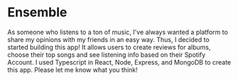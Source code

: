 # Ensemble

As someone who listens to a ton of music, I've always wanted a platform to share my opinions with my friends in an easy way. Thus, I decided to started building this app! It allows users to create reviews for albums, choose their top songs and see listening info based on their Spotify Account. I used Typescript in React, Node, Express, and MongoDB to create this app. Please let me know what you think!

